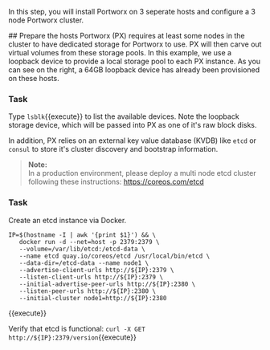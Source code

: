 In this step, you will install Portworx on 3 seperate hosts and configure a 3 node Portworx cluster.

## Prepare the hosts
Portworx (PX) requires at least some nodes in the cluster to have dedicated storage for Portworx to use.  PX will then carve out virtual volumes from these storage pools.  In this example, we use a loopback device to provide a local storage pool to each PX instance.  As you can see on the right, a 64GB loopback device has already been provisioned on these hosts.

### Task
Type `lsblk`{{execute}} to list the available devices.  Note the loopback storage device, which will be passed into PX as one of it's raw block disks.

In addition, PX relies on an external key value database (KVDB) like `etcd` or `consul` to store it's cluster discovery and bootstrap information.

>**Note:**<br/>In a production environment, please deploy a multi node etcd cluster following these instructions: https://coreos.com/etcd 

### Task
Create an etcd instance via Docker.

```
IP=$(hostname -I | awk '{print $1}') && \
   docker run -d --net=host -p 2379:2379 \
   --volume=/var/lib/etcd:/etcd-data \
   --name etcd quay.io/coreos/etcd /usr/local/bin/etcd \
   --data-dir=/etcd-data --name node1 \
   --advertise-client-urls http://${IP}:2379 \
   --listen-client-urls http://${IP}:2379 \
   --initial-advertise-peer-urls http://${IP}:2380 \
   --listen-peer-urls http://${IP}:2380 \
   --initial-cluster node1=http://${IP}:2380
 ```
{{execute}}

Verify that etcd is functional:
`curl -X GET http://${IP}:2379/version`{{execute}}
